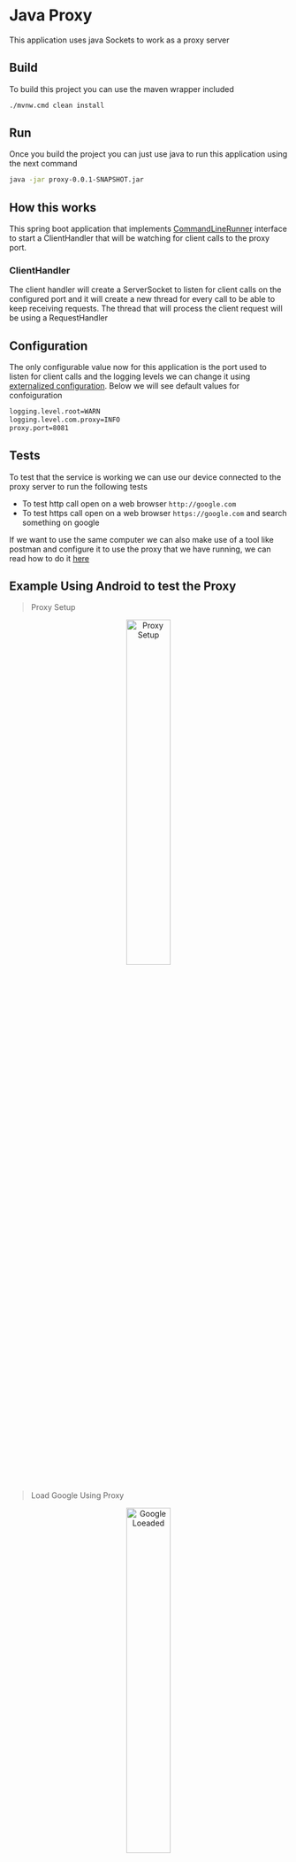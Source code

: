 # Java Proxy

This application uses java Sockets to work as a proxy server

## Build

To build this project you can use the maven wrapper included

```bash
./mvnw.cmd clean install
```

## Run
Once you build the project you can just use java to run this application using the next command

```bash
java -jar proxy-0.0.1-SNAPSHOT.jar
```
## How this works
This spring boot application that implements [CommandLineRunner](https://docs.spring.io/spring-boot/docs/current/api/org/springframework/boot/CommandLineRunner.html) interface to start a ClientHandler that will be watching for client calls to the proxy port.

### ClientHandler 
The client handler will create a ServerSocket to listen for client calls on the configured port and it will create a new thread for every call to be able to keep receiving requests. The thread that will process the client request will be using a RequestHandler

## Configuration
The only configurable value now for this application is the port used to listen for client calls and the logging levels we can change it using [externalized configuration](https://docs.spring.io/spring-boot/docs/1.0.0.RC5/reference/html/boot-features-external-config.html). Below we will see default values for confoiguration
```bash
logging.level.root=WARN
logging.level.com.proxy=INFO
proxy.port=8081
```
## Tests
To test that the service is working we can use our device connected to the proxy server to run the following tests

- To test http call open on a web browser `http://google.com`
- To test https call open on a web browser `https://google.com` and search something on google

If we want to use the same computer we can also make use of a tool like postman and configure it to use the proxy that we have running, we can read how to do it [here](https://learning.postman.com/docs/sending-requests/capturing-request-data/proxy/)

## Example Using Android to test the Proxy
> Proxy Setup

<div align="center">
<img src="https://user-images.githubusercontent.com/11185117/130718553-ae0fadd3-dfc7-496d-b840-f661fb6ec858.jpeg" alt="Proxy Setup" width="40%"/>
</div>

> Load Google Using Proxy

<div align="center">
<img src="https://user-images.githubusercontent.com/11185117/130718550-215f1099-9c2e-4e0a-a63d-0da7ff92b463.jpeg" alt="Google Loeaded" width="40%"/>
</div>

> Search on Google

<div align="center">
<img src="https://user-images.githubusercontent.com/11185117/130718555-caaab0d1-1448-4d8b-b1f0-79707f2cbc59.jpeg" alt="Search on Google" width="40%"/>
</div>


> Application Logs on Eclipse

<div align="center">
<img src="https://user-images.githubusercontent.com/11185117/130719656-23177942-ddca-4720-931b-55c66b76050e.png" alt="Eclipse Proxy Logs" width="100%"/>
</div>




## License
[MIT](https://choosealicense.com/licenses/mit/)
